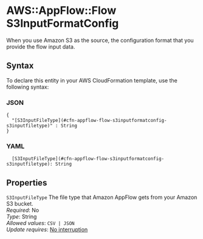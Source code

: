 # AWS::AppFlow::Flow S3InputFormatConfig<a name="aws-properties-appflow-flow-s3inputformatconfig"></a>

 When you use Amazon S3 as the source, the configuration format that you provide the flow input data\. 

## Syntax<a name="aws-properties-appflow-flow-s3inputformatconfig-syntax"></a>

To declare this entity in your AWS CloudFormation template, use the following syntax:

### JSON<a name="aws-properties-appflow-flow-s3inputformatconfig-syntax.json"></a>

```
{
  "[S3InputFileType](#cfn-appflow-flow-s3inputformatconfig-s3inputfiletype)" : String
}
```

### YAML<a name="aws-properties-appflow-flow-s3inputformatconfig-syntax.yaml"></a>

```
  [S3InputFileType](#cfn-appflow-flow-s3inputformatconfig-s3inputfiletype): String
```

## Properties<a name="aws-properties-appflow-flow-s3inputformatconfig-properties"></a>

`S3InputFileType`  <a name="cfn-appflow-flow-s3inputformatconfig-s3inputfiletype"></a>
 The file type that Amazon AppFlow gets from your Amazon S3 bucket\.   
*Required*: No  
*Type*: String  
*Allowed values*: `CSV | JSON`  
*Update requires*: [No interruption](https://docs.aws.amazon.com/AWSCloudFormation/latest/UserGuide/using-cfn-updating-stacks-update-behaviors.html#update-no-interrupt)